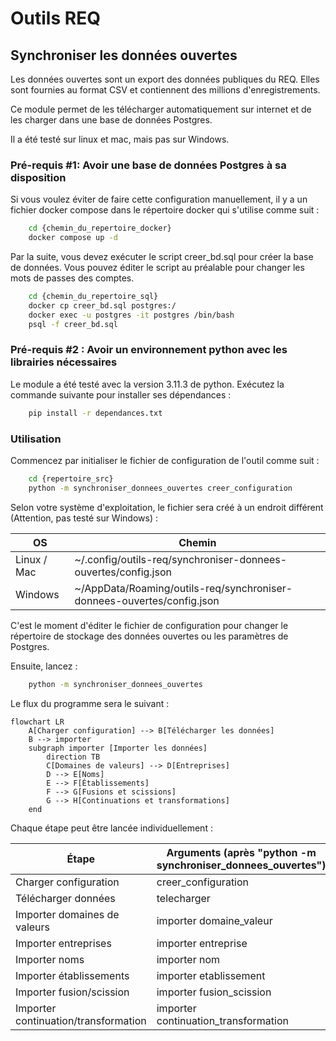 # Outils REQ

## Synchroniser les données ouvertes

Les données ouvertes sont un export des données publiques du REQ. Elles sont fournies au format CSV et contiennent des millions d'enregistrements.

Ce module permet de les télécharger automatiquement sur internet et de les charger dans une base de données Postgres.

Il a été testé sur linux et mac, mais pas sur Windows.

### Pré-requis #1: Avoir une base de données Postgres à sa disposition

Si vous voulez éviter de faire cette configuration manuellement, il y a un fichier docker compose dans le répertoire docker qui s'utilise comme suit : 

```bash
    cd {chemin_du_repertoire_docker}
    docker compose up -d
```

Par la suite, vous devez exécuter le script creer_bd.sql pour créer la base de données. Vous pouvez éditer le script au préalable pour changer les mots de passes des comptes.

```bash
    cd {chemin_du_repertoire_sql}
    docker cp creer_bd.sql postgres:/
    docker exec -u postgres -it postgres /bin/bash
    psql -f creer_bd.sql
```

### Pré-requis #2 : Avoir un environnement python avec les librairies nécessaires

Le module a été testé avec la version 3.11.3 de python. Exécutez la commande suivante pour installer ses dépendances :

```bash
    pip install -r dependances.txt
```

### Utilisation

Commencez par initialiser le fichier de configuration de l'outil comme suit : 

```bash
    cd {repertoire_src}
    python -m synchroniser_donnees_ouvertes creer_configuration
```

Selon votre système d'exploitation, le fichier sera créé à un endroit différent (Attention, pas testé sur Windows) :

| OS          | Chemin                                                               |
|-------------|----------------------------------------------------------------------|
|Linux / Mac  |~/.config/outils-req/synchroniser-donnees-ouvertes/config.json
|Windows      |~/AppData/Roaming/outils-req/synchroniser-donnees-ouvertes/config.json|

C'est le moment d'éditer le fichier de configuration pour changer le répertoire de stockage des données ouvertes ou les paramètres de Postgres.

Ensuite, lancez :

```bash
    python -m synchroniser_donnees_ouvertes
```

Le flux du programme sera le suivant :

```mermaid
flowchart LR
    A[Charger configuration] --> B[Télécharger les données] 
    B --> importer
    subgraph importer [Importer les données]
        direction TB
        C[Domaines de valeurs] --> D[Entreprises]
        D --> E[Noms]
        E --> F[Établissements]
        F --> G[Fusions et scissions]
        G --> H[Continuations et transformations]
    end
```

Chaque étape peut être lancée individuellement :

| Étape                              | Arguments (après "python -m synchroniser_donnees_ouvertes")|
|------------------------------------|------------------------------------------------------------|
|Charger configuration               |creer_configuration                                         |
|Télécharger données                 |telecharger                                                 |
|Importer domaines de valeurs        |importer domaine_valeur                                     |
|Importer entreprises                |importer entreprise                                         |
|Importer noms                       |importer nom                                                |
|Importer établissements             |importer etablissement                                      |
|Importer fusion/scission            |importer fusion_scission                                    |
|Importer continuation/transformation|importer continuation_transformation                 |
